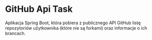 # GitHub Api Task

Aplikacja Spring Boot, która pobiera z publicznego API GitHub listę repozytoriów użytkownika (które nie są forkami) oraz informacje o ich brancach.
